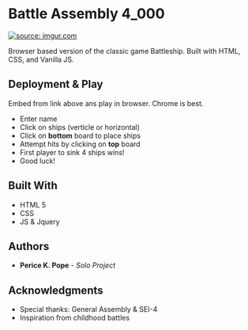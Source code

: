 # Battle Assembly 4_000

<a href="https://imgur.com/ZMDPH2a"><img src="https://i.imgur.com/ZMDPH2a.png" title="source: imgur.com" /></a>

Browser based version of the classic game Battleship. Built with HTML, CSS, and Vanilla JS. 


## Deployment & Play

Embed from link above ans play in browser. Chrome is best. 

 
* Enter name 
* Click on ships (verticle or horizontal) 
* Click on **bottom** board to place ships
* Attempt hits by clicking on **top** board
* First player to sink 4 ships wins! 
* Good luck! 

## Built With

* HTML 5
* CSS
* JS & Jquery 

## Authors

* **Perice K. Pope** - *Solo Project* 


## Acknowledgments

* Special thanks: General Assembly & SEI-4 
* Inspiration from childhood battles 

